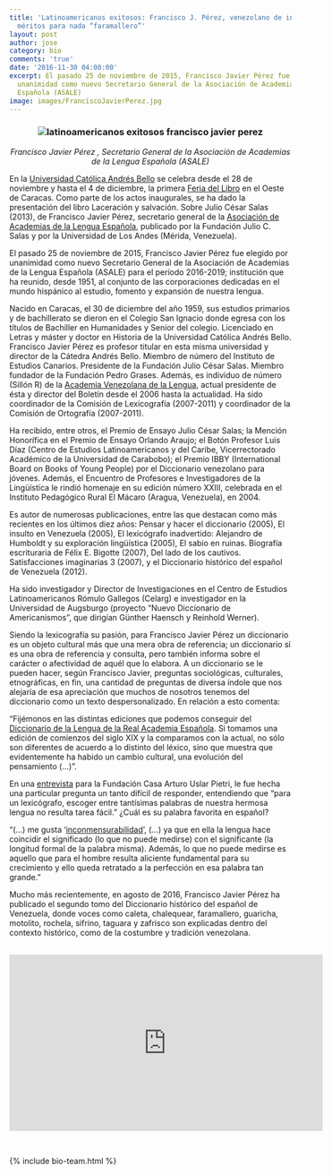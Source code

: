 ```yaml
---
title: 'Latinoamericanos exitosos: Francisco J. Pérez, venezolano de inconmensurables
  méritos para nada “faramallero”'
layout: post
author: jose
category: bio
comments: 'true'
date: '2016-11-30 04:00:00'
excerpt: El pasado 25 de noviembre de 2015, Francisco Javier Pérez fue elegido por
  unanimidad como nuevo Secretario General de la Asociación de Academias de la Lengua
  Española (ASALE)
image: images/FranciscoJavierPerez.jpg
---
```


### <center><img class="post materialboxed" src="{{site.baseurl}}/images/FranciscoJavierPerez.jpg" alt="latinoamericanos exitosos francisco javier perez" /></center>
<center><em>Francisco Javier Pérez , Secretario General de la Asociación de Academias de la Lengua Española (ASALE)</em></center>

En la [Universidad Católica Andrés Bello](http://www.ucab.edu.ve/) se celebra desde el 28 de noviembre y hasta el 4 de diciembre, la primera [Feria del Libro](http://elucabista.com/2016/11/23/feria-del-libro-programacion/) en el Oeste de Caracas. Como parte de los actos inaugurales, se ha dado la presentación del libro Laceración y salvación. Sobre Julio César Salas (2013), de Francisco Javier Pérez, secretario general de la [Asociación de Academias de la Lengua Española](http://www.asale.org/), publicado por la Fundación Julio C. Salas y por la Universidad de Los Andes (Mérida, Venezuela).

El pasado 25 de noviembre de 2015, Francisco Javier Pérez fue elegido por unanimidad como nuevo Secretario General de la Asociación de Academias de la Lengua Española (ASALE) para el período 2016-2019; institución que ha reunido, desde 1951, al conjunto de las corporaciones dedicadas en el mundo hispánico al estudio, fomento y expansión de nuestra lengua.

Nacido en Caracas, el 30 de diciembre del año 1959, sus estudios primarios y de bachillerato se dieron en el Colegio San Ignacio donde egresa con los títulos de Bachiller en Humanidades y Senior del colegio. Licenciado en Letras y máster y doctor en Historia de la Universidad Católica Andrés Bello. Francisco Javier Pérez es profesor titular en esta misma universidad y director de la Cátedra Andrés Bello. Miembro de número del Instituto de Estudios Canarios. Presidente de la Fundación Julio César Salas. Miembro fundador de la Fundación Pedro Grases. Además, es individuo de número (Sillón R) de la [Academia Venezolana de la Lengua](http://avelengua.org.ve/cms/la-academia/), actual presidente de ésta y director del Boletín desde el 2006 hasta la actualidad. Ha sido coordinador de la Comisión de Lexicografía (2007-2011) y coordinador de la Comisión de Ortografía (2007-2011).

Ha recibido, entre otros, el Premio de Ensayo Julio César Salas; la Mención Honorífica en el Premio de Ensayo Orlando Araujo; el Botón Profesor Luis Díaz (Centro de Estudios Latinoamericanos y del Caribe, Vicerrectorado Académico de la Universidad de Carabobo); el Premio IBBY (International Board on Books of Young People) por el Diccionario venezolano para jóvenes. Además, el Encuentro de Profesores e Investigadores de la Lingüística le rindió homenaje en su edición número XXIII, celebrada en el Instituto Pedagógico Rural El Mácaro (Aragua, Venezuela), en 2004.

Es autor de numerosas publicaciones, entre las que destacan como más recientes en los últimos diez años: Pensar y hacer el diccionario (2005), El insulto en Venezuela (2005), El lexicógrafo inadvertido: Alejandro de Humboldt y su exploración lingüística (2005), El sabio en ruinas. Biografía escrituraria de Félix E. Bigotte (2007), Del lado de los cautivos. Satisfacciones imaginarias 3 (2007), y el Diccionario histórico del español de Venezuela (2012).

Ha sido investigador y Director de Investigaciones en el Centro de Estudios Latinoamericanos Rómulo Gallegos (Celarg) e investigador en la Universidad de Augsburgo (proyecto “Nuevo Diccionario de Americanismos”, que dirigían Günther Haensch y Reinhold Werner).

Siendo la lexicografía su pasión, para Francisco Javier Pérez un diccionario es un objeto cultural más que una mera obra de referencia; un diccionario sí es una obra de referencia y consulta, pero también informa sobre el carácter o afectividad de aquél que lo elabora. A un diccionario se le pueden hacer, según Francisco Javier, preguntas sociológicas, culturales, etnográficas, en fin, una cantidad de preguntas de diversa índole que nos alejaría de esa apreciación que muchos de nosotros tenemos del diccionario como un texto despersonalizado. En relación a esto comenta:

“Fijémonos en las distintas ediciones que podemos conseguir del [Diccionario de la Lengua de la Real Academia Española](http://dle.rae.es/?id=DgIqVCc). Si tomamos una edición de comienzos del siglo XIX y la comparamos con la actual, no sólo son diferentes de acuerdo a lo distinto del léxico, sino que muestra que evidentemente ha habido un cambio cultural, una evolución del pensamiento (...)”.

En una [entrevista](http://casauslarpietri.org/noticias/entrevista-a-francisco-javier-perez-secretario-general-de-la-asociacion-de-academias-de-la-lengua-espanola/) para la Fundación Casa Arturo Uslar Pietri, le fue hecha una particular pregunta un tanto difícil de responder, entendiendo que “para un lexicógrafo, escoger entre tantísimas palabras de nuestra hermosa lengua no resulta tarea fácil.” ¿Cuál es su palabra favorita en español?

“(...) me gusta ‘[inconmensurabilidad](http://dle.rae.es/?id=LIITh1q)’, (...) ya que en ella la lengua hace coincidir el significado (lo que no puede medirse) con el significante (la longitud formal de la palabra misma). Además, lo que no puede medirse es aquello que para el hombre resulta aliciente fundamental para su crecimiento y ello queda retratado a la perfección en esa palabra tan grande.”

Mucho más recientemente, en agosto de 2016, Francisco Javier Pérez ha publicado el segundo tomo del Diccionario histórico del español de Venezuela, donde voces como caleta, chalequear, faramallero, guaricha, motolito, rochela, sifrino, taguara y zafrisco son explicadas dentro del contexto histórico, como de la costumbre y tradición venezolana.

<div class="center video-container">
          <iframe width="560" height="315" src="https://www.youtube.com/embed/zIKzNET93gg" frameborder="0" allowfullscreen></iframe>

        </div>
				
{% include bio-team.html %}